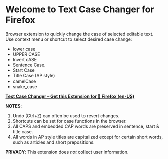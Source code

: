 # Welcome to Text Case Changer for Firefox
Browser extension to quickly change the case of selected editable text.   
Use context menu or shortcut to select desired case change:
* lower case
* UPPER CASE
* Invert cASE
* Sentence Case.
* Start Case
* Title Case (AP style)
* camelCase
* snake_case

**[Text Case Changer – Get this Extension for 🦊 Firefox (en-US)](https://addons.mozilla.org/en-US/firefox/addon/text-case-changer/)**

**NOTES**:
1. Undo (Ctrl+Z) can often be used to revert changes.
2. Shortcuts can be set for case functions in the browser.
3. All CAPS and embedded CAP words are preserved in sentence, start & title case.
4. All words in AP style titles are capitalized except for certain short words, such as articles and short prepositions.

**PRIVACY**: This extension does _not_ collect user information.
